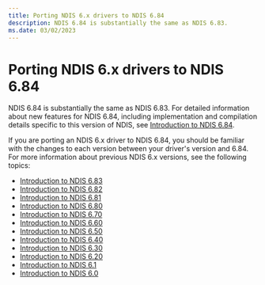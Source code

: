 ```yaml
---
title: Porting NDIS 6.x drivers to NDIS 6.84
description: NDIS 6.84 is substantially the same as NDIS 6.83.
ms.date: 03/02/2023
---
```


# Porting NDIS 6.x drivers to NDIS 6.84

NDIS 6.84 is substantially the same as NDIS 6.83. For detailed information about new features for NDIS 6.84, including implementation and compilation details specific to this version of NDIS, see [Introduction to NDIS 6.84](introduction-to-ndis-6-84.md).

If you are porting an NDIS 6.x driver to NDIS 6.84, you should be familiar with the changes to each version between your driver's version and 6.84. For more information about previous NDIS 6.x versions, see the following topics:

- [Introduction to NDIS 6.83](introduction-to-ndis-6-83.md)
- [Introduction to NDIS 6.82](introduction-to-ndis-6-82.md)
- [Introduction to NDIS 6.81](introduction-to-ndis-6-81.md)
- [Introduction to NDIS 6.80](introduction-to-ndis-6-80.md)
- [Introduction to NDIS 6.70](introduction-to-ndis-6-70.md)
- [Introduction to NDIS 6.60](introduction-to-ndis-6-60.md)
- [Introduction to NDIS 6.50](introduction-to-ndis-6-50.md)
- [Introduction to NDIS 6.40](introduction-to-ndis-6-40.md)
- [Introduction to NDIS 6.30](introduction-to-ndis-6-30.md)
- [Introduction to NDIS 6.20](introduction-to-ndis-6-20.md)
- [Introduction to NDIS 6.1](introduction-to-ndis-6-1.md)
- [Introduction to NDIS 6.0](introduction-to-ndis-6-0.md)
